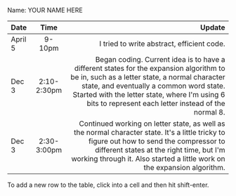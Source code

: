 Name: YOUR NAME HERE

| Date    |    Time     |                                                                                                                                                                                                                                                                                       Update |
|:--------|:-----------:|---------------------------------------------------------------------------------------------------------------------------------------------------------------------------------------------------------------------------------------------------------------------------------------------:|
| April 5 |   9-10pm    |                                                                                                                                                                                                                                                   I tried to write abstract, efficient code. |
| Dec 3   | 2:10-2:30pm | Began coding. Current idea is to have a different states for the expansion algorithm to be in, such as a letter state, a normal character state, and eventually a common word state. Started with the letter state, where I'm using 6 bits to represent each letter instead of the normal 8. |
| Dec 3   | 2:30-3:00pm |                            Continued working on letter state, as well as the normal character state. It's a little tricky to figure out how to send the compressor to different states at the right time, but I'm working through it. Also started a little work on the expansion algorithm. |


To add a new row to the table, click into a cell and then hit shift-enter.
